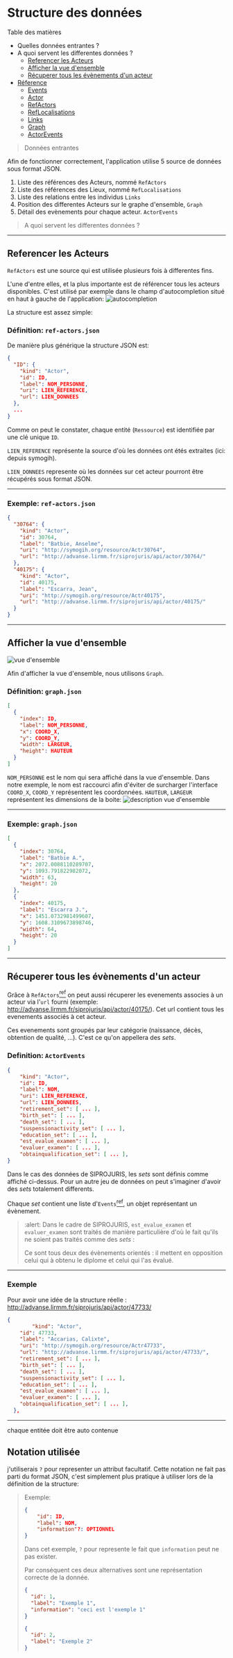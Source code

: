 # Structure des données

Table des matières

- Quelles données entrantes ?
- A quoi servent les differentes données ?
  - [Referencer les Acteurs](#referencer-les-acteurs)
  - [Afficher la vue d'ensemble](#afficher-la-vue-densemble)
  - [Récuperer tous les évènements d'un acteur](#récuperer-tous-les-évènements-dun-acteur)
- [Réference](#réference)
  - [Events](#events)
  - [Actor](#actor)
  - [RefActors](#refactors)
  - [RefLocalisations](#reflocalisations)
  - [Links](#links)
  - [Graph](#graph)
  - [ActorEvents](#ActorEvents)

> Données entrantes

Afin de fonctionner correctement, l'application utilise 5 source de données sous format JSON.

1. Liste des références des Acteurs, nommé `RefActors`
2. Liste des références des Lieux, nommé `RefLocalisations`
3. Liste des relations entre les individus `Links`
4. Position des differentes Acteurs sur le graphe d'ensemble, `Graph`
5. Détail des evènements pour chaque acteur. `ActorEvents`

> A quoi servent les differentes données ?

---

## Referencer les Acteurs

`RefActors` est une source qui est utilisée plusieurs fois à differentes fins.

L'une d'entre elles, et la plus importante est de référencer tous les acteurs disponibles. C'est utilisé par exemple dans le champ d'autocompletion situé en haut à gauche de l'application:
![autocompletion](./docs/img/autocompletion.png)

La structure est assez simple:

### Définition: `ref-actors.json`

De manière plus générique la structure JSON est:

```json
{
  "ID": {
    "kind": "Actor",
    "id": ID,
    "label": NOM_PERSONNE,
    "uri": LIEN_REFERENCE,
    "url": LIEN_DONNEES
  },
  ...
}
```

Comme on peut le constater, chaque entité (`Ressource`) est identifiée par une clé unique `ID`.

`LIEN_REFERENCE` représente la source d'où les données ont étés extraites (ici: depuis symogih).

`LIEN_DONNEES` represente où les données sur cet acteur pourront être récupérés sous format JSON.

---

### Exemple: `ref-actors.json`

```json
{
  "30764": {
    "kind": "Actor",
    "id": 30764,
    "label": "Batbie, Anselme",
    "uri": "http://symogih.org/resource/Actr30764",
    "url": "http://advanse.lirmm.fr/siprojuris/api/actor/30764/"
  },
  "40175": {
    "kind": "Actor",
    "id": 40175,
    "label": "Escarra, Jean",
    "uri": "http://symogih.org/resource/Actr40175",
    "url": "http://advanse.lirmm.fr/siprojuris/api/actor/40175/"
  }
}
```

---

## Afficher la vue d'ensemble

![vue d'ensemble](./docs/img/vue_ensemble.png)

Afin d'afficher la vue d'ensemble, nous utilisons `Graph`.

### Définition: `graph.json`

```json
[
  {
    "index": ID,
    "label": NOM_PERSONNE,
    "x": COORD_X,
    "y": COORD_Y,
    "width": LARGEUR,
    "height": HAUTEUR
  }
]
```

`NOM_PERSONNE` est le nom qui sera affiché dans la vue d'ensemble.
Dans notre exemple, le nom est raccourci afin d'éviter de surcharger
l'interface
`COORD_X`, `COORD_Y` représentent les coordonnées.
`HAUTEUR`, `LARGEUR` représentent les dimensions de la boite:
![description vue d'ensemble](./docs/img/zoom_vue_ensemble.png)

---

### Exemple: `graph.json`

```json
[
  {
    "index": 30764,
    "label": "Batbie A.",
    "x": 2072.0088110289707,
    "y": 1093.791822982072,
    "width": 63,
    "height": 20
  },
  {
    "index": 40175,
    "label": "Escarra J.",
    "x": 1451.0732981499607,
    "y": 1608.3109673898746,
    "width": 64,
    "height": 20
  }
]
```

---

## Récuperer tous les évènements d'un acteur

Grâce à `RefActors`[<sup>ref</sup>](#referencer-les-acteurs) on peut aussi récuperer les evenements associes à un acteur via l'`url` fourni (exemple: http://advanse.lirmm.fr/siprojuris/api/actor/40175/). Cet url contient tous les evenements associés à cet acteur.

Ces evenements sont groupés par leur catégorie (naissance, décès, obtention de qualité, ...). C'est ce qu'on appellera des _sets_.

### Definition: `ActorEvents`

```json
{
    "kind": "Actor",
    "id": ID,
    "label": NOM,
    "uri": LIEN_REFERENCE,
    "url": LIEN_DONNEES,
    "retirement_set": [ ... ],
    "birth_set": [ ... ],
    "death_set": [ ... ],
    "suspensionactivity_set": [ ... ],
    "education_set": [ ... ],
    "est_evalue_examen": [ ... ],
    "evaluer_examen": [ ... ],
    "obtainqualification_set": [ ... ],
}
```

Dans le cas des données de SIPROJURIS, les _sets_ sont définis comme affiché ci-dessus.
Pour un autre jeu de données on peut s'imaginer d'avoir des _sets_ totalement differents.

Chaque _set_ contient une liste d'`Events`[<sup>ref</sup>](#events), un objet représentant un évènement.

> :alert: Dans le cadre de SIPROJURIS, `est_evalue_examen` et `evaluer_examen` sont traités de manière particulière d'où le fait qu'ils ne soient pas traités comme des _sets_ :
>
> Ce sont tous deux des évènements orientés : il mettent en opposition celui qui à obtenu le diplome et celui qui l'as évalué.

---

### Exemple

Pour avoir une idée de la structure réelle : http://advanse.lirmm.fr/siprojuris/api/actor/47733/

```json
{
        "kind": "Actor",
    "id": 47733,
    "label": "Accarias, Calixte",
    "uri": "http://symogih.org/resource/Actr47733",
    "url": "http://advanse.lirmm.fr/siprojuris/api/actor/47733/",
    "retirement_set": [ ... ],
    "birth_set": [ ... ],
    "death_set": [ ... ],
    "suspensionactivity_set": [ ... ],
    "education_set": [ ... ],
    "est_evalue_examen": [ ... ],
    "evaluer_examen": [ ... ],
    "obtainqualification_set": [ ... ],
  },
```

---

chaque entitée doit être auto contenue

## Notation utilisée

j'utiliserais `?` pour representer un attribut facultatif. Cette notation ne fait pas parti du format JSON, c'est simplement plus pratique à utiliser lors de la définition de la structure:

> Exemple:
>
> ```json
> {
>     "id": ID,
>     "label": NOM,
>     "information"?: OPTIONNEL
> }
> ```
>
> Dans cet exemple, `?` pour represente le fait que `information` peut ne pas exister.
>
> Par conséquent ces deux alternatives sont une représentation correcte de la donnée.
>
> ```json
> {
>   "id": 1,
>   "label": "Exemple 1",
>   "information": "ceci est l'exemple 1"
> }
> ```
>
> ```json
> {
>   "id": 2,
>   "label": "Exemple 2"
> }
> ```
